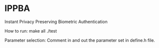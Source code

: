 # IPPBA
Instant Privacy Preserving Biometric Authentication

How to run:
	make all
	./test


Parameter selection: 
	Comment in and out the parameter set in define.h file.
